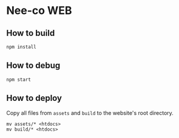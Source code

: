 Nee-co WEB
====

## How to build
    npm install

## How to debug
    npm start

## How to deploy
Copy all files from `assets` and `build` to the website's root directory.

    mv assets/* <htdocs>
    mv build/* <htdocs>

